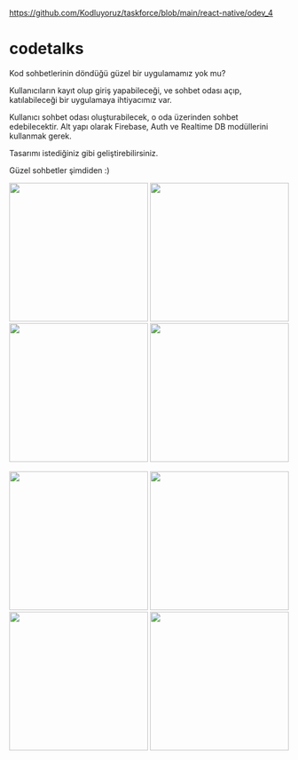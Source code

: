 https://github.com/Kodluyoruz/taskforce/blob/main/react-native/odev_4

# codetalks

Kod sohbetlerinin döndüğü güzel bir uygulamamız yok mu?

Kullanıcıların kayıt olup giriş yapabileceği, ve sohbet odası açıp, katılabileceği bir uygulamaya ihtiyacımız var.

Kullanıcı sohbet odası oluşturabilecek, o oda üzerinden sohbet edebilecektir. Alt yapı olarak Firebase, Auth ve Realtime DB modüllerini kullanmak gerek.

Tasarımı istediğiniz gibi geliştirebilirsiniz.

Güzel sohbetler şimdiden :)

<p float="left">
  <img src="https://github.com/Kodluyoruz/taskforce/blob/main/react-native/odev_4/figures/codetalks_1.png" width="250" />
  <img src="https://github.com/Kodluyoruz/taskforce/blob/main/react-native/odev_4/figures/codetalks_2.png" width="250" /> 
  <img src="https://github.com/Kodluyoruz/taskforce/blob/main/react-native/odev_4/figures/codetalks_3.png" width="250" />
  <img src="https://github.com/Kodluyoruz/taskforce/blob/main/react-native/odev_4/figures/codetalks_4.png" width="250" />
</p>
<p float="left">
  <img src="https://github.com/Kodluyoruz/taskforce/blob/main/react-native/odev_4/figures/codetalks_5.png" width="250" /> 
  <img src="https://github.com/Kodluyoruz/taskforce/blob/main/react-native/odev_4/figures/codetalks_6.png" width="250" /> 
  <img src="https://github.com/Kodluyoruz/taskforce/blob/main/react-native/odev_4/figures/codetalks_7.png" width="250" /> 
  <img src="https://github.com/Kodluyoruz/taskforce/blob/main/react-native/odev_4/figures/codetalks_8.png" width="250" />
</p>

